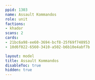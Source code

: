```yaml
---
ppid: 1303
name: Assault Kommandos
role: unit
factions:
- khador
scans: 2
cards:
- 21bc6a98-ee60-3694-bcf8-25f69f748953
- 10d6f022-6560-3410-a502-b6b10e4abf7b

layout: model
title: Assault Kommandos
disableToc: true
hidden: true
---
```

